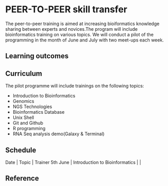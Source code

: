 # PEER-TO-PEER skill transfer
The peer-to-peer training is aimed at increasing bioiformatics knowledge sharing between experts and novices.The program will include bioinformatics training on various topics.
We will conduct a pilot of the programming in the month of June and July with two meet-ups each week.
## Learning outcomes
## Curriculum
The pilot programme will include trainings on the following topics:
* Introduction to Bioinformatics
* Genomics 
* NGS Technologies
* Bioinformatics Database
* Unix Shell
* Git and Github
* R programming
* RNA Seq analysis demo(Galaxy & Terminal)

## Schedule
Date | Topic | Trainer
5th June | Introduction to Bioinformatics | |


## Reference
```
